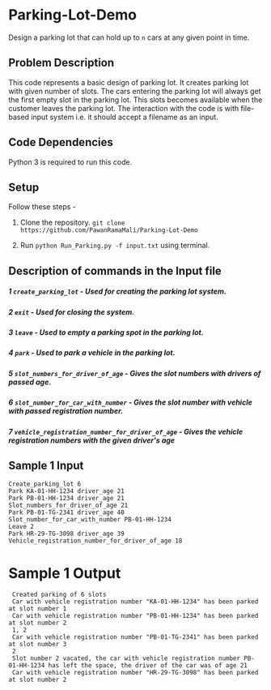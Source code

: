 # Parking-Lot-Demo

Design a parking lot that can hold up to `n` cars at any given point in time. 

## Problem Description

This code represents a basic design of parking lot. It creates parking lot with given number of slots. 
The cars entering the parking lot will always get the first empty slot in the parking lot. This slots becomes available when the customer leaves the parking lot. 
The interaction with the code is with file-based input system i.e. it should accept a filename as an input. 


## Code Dependencies

Python 3 is required to run this code.

## Setup

Follow these steps -

1. Clone the repository. `git clone https://github.com/PawanRamaMali/Parking-Lot-Demo` 

2. Run `python Run_Parking.py -f input.txt` using terminal.

## Description of commands in the Input file

##### 1 `create_parking_lot` - Used for creating the parking lot system.

##### 2 `exit` - Used for closing the system.

##### 3 `leave` - Used to empty a parking spot in the parking lot.

##### 4 `park` - Used to park a vehicle in the parking lot.

##### 5 `slot_numbers_for_driver_of_age` - Gives the slot numbers with drivers of passed age.

##### 6 `slot_number_for_car_with_number` - Gives the slot number with vehicle with passed registration number.

##### 7 `vehicle_registration_number_for_driver_of_age` - Gives the vehicle registration numbers with the given driver's age


## Sample 1 Input 

```
Create_parking_lot 6
Park KA-01-HH-1234 driver_age 21
Park PB-01-HH-1234 driver_age 21
Slot_numbers_for_driver_of_age 21
Park PB-01-TG-2341 driver_age 40
Slot_number_for_car_with_number PB-01-HH-1234
Leave 2
Park HR-29-TG-3098 driver_age 39
Vehicle_registration_number_for_driver_of_age 18
```

# Sample 1 Output

```
 Created parking of 6 slots
 Car with vehicle registration number "KA-01-HH-1234" has been parked at slot number 1
 Car with vehicle registration number "PB-01-HH-1234" has been parked at slot number 2
 1, 2
 Car with vehicle registration number "PB-01-TG-2341" has been parked at slot number 3
 2
 Slot number 2 vacated, the car with vehicle registration number PB-01-HH-1234 has left the space, the driver of the car was of age 21
 Car with vehicle registration number "HR-29-TG-3098" has been parked at slot number 2
 
```